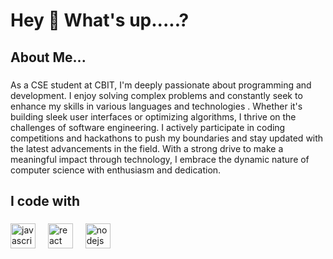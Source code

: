 <h1 align="left">Hey 👋 What's up.....?</h1>
 


### 

<h2 align="left">About Me...</h2>

###

<p align="left">
As a CSE student at CBIT, I'm deeply passionate about programming and development. I enjoy solving complex problems and constantly seek to enhance my skills in various languages and technologies . Whether it's building sleek user interfaces or optimizing algorithms, I thrive on the challenges of software engineering. I actively participate in coding competitions and hackathons to push my boundaries and stay updated with the latest advancements in the field. With a strong drive to make a meaningful impact through technology, I embrace the dynamic nature of computer science with enthusiasm and dedication.</p>

###

<h2 align="left">I code with</h2>

###

<div align="left">
  <img src="https://cdn.jsdelivr.net/gh/devicons/devicon/icons/javascript/javascript-original.svg" height="40" alt="javascript logo"  />
  <img width="12" />
  <img src="https://cdn.jsdelivr.net/gh/devicons/devicon/icons/react/react-original.svg" height="40" alt="react logo"  />
  <img width="12" />
  <img src="https://cdn.jsdelivr.net/gh/devicons/devicon/icons/nodejs/nodejs-original.svg" height="40" alt="nodejs logo"  />
   <img width="12" />

           
          
 
</div>




###
